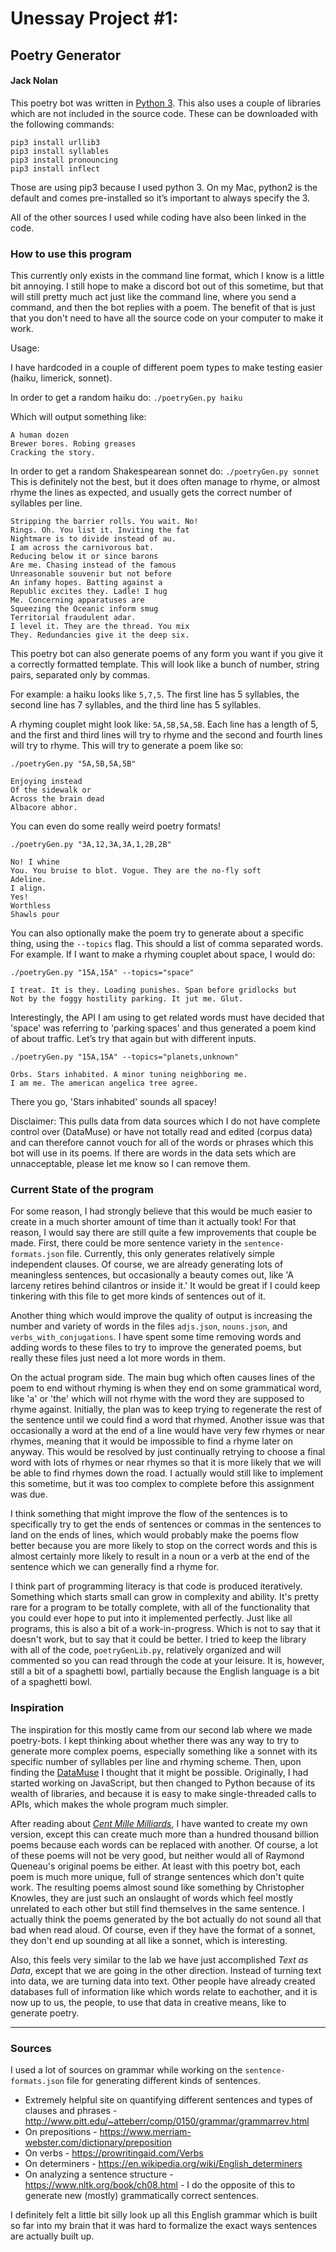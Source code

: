 # Unessay Project #1:

## Poetry Generator

#### Jack Nolan

This poetry bot was written in [Python 3](https://www.python.org/downloads/release/python-380/).
This also uses a couple of libraries which are not included in the source code. 
These can be downloaded with the following commands:

```
pip3 install urllib3
pip3 install syllables
pip3 install pronouncing
pip3 install inflect
```

Those are using pip3 because I used python 3. On my Mac, python2 is the default and comes pre-installed so it’s important to always specify the 3.

All of the other sources I used while coding have also been linked in the code.

### How to use this program

This currently only exists in the command line format, which I know is a little bit annoying. I still hope to make a discord bot out of this sometime, but that will still pretty much act just like the command line, where you send a command, and then the bot replies with a poem. The benefit of that is just that you don't need to have all the source code on your computer to make it work.

Usage:

I have hardcoded in a couple of different poem types to make testing easier (haiku, limerick, sonnet).

In order to get a random haiku do: `./poetryGen.py haiku`

Which will output something like:
```
A human dozen
Brewer bores. Robing greases
Cracking the story.
```

In order to get a random Shakespearean sonnet do: `./poetryGen.py sonnet`
This is definitely not the best, but it does often manage to rhyme, or almost rhyme the lines as expected, and usually gets the correct number of syllables per line.

```
Stripping the barrier rolls. You wait. No!
Rings. Oh. You list it. Inviting the fat
Nightmare is to divide instead of au.
I am across the carnivorous bat.
Reducing below it or since barons
Are me. Chasing instead of the famous
Unreasonable souvenir but not before
An infamy hopes. Batting against a
Republic excites they. Ladle! I hug
Me. Concerning apparatuses are
Squeezing the Oceanic inform smug
Territorial fraudulent adar.
I level it. They are the thread. You mix
They. Redundancies give it the deep six.
```

This poetry bot can also generate poems of any form you want if you give it a correctly formatted template.
This will look like a bunch of number, string pairs, separated only by commas.

For example: a haiku looks like `5,7,5`.
The first line has 5 syllables, the second line has 7 syllables, and the third line has 5 syllables.

A rhyming couplet might look like: `5A,5B,5A,5B`.
Each line has a length of 5, and the first and third lines will try to rhyme and the second and fourth lines will try to rhyme. This will try to generate a poem like so:
```
./poetryGen.py "5A,5B,5A,5B"

Enjoying instead
Of the sidewalk or
Across the brain dead
Albacore abhor.
```

You can even do some really weird poetry formats!
```
./poetryGen.py "3A,12,3A,3A,1,2B,2B"

No! I whine
You. You bruise to blot. Vogue. They are the no-fly soft
Adeline.
I align.
Yes!
Worthless
Shawls pour
```

You can also optionally make the poem try to generate about a specific thing, using the `--topics` flag. This should a list of comma separated words.
For example. If I want to make a rhyming couplet about space, I would do:

```
./poetryGen.py "15A,15A" --topics="space"

I treat. It is they. Loading punishes. Span before gridlocks but
Not by the foggy hostility parking. It jut me. Glut.
```

Interestingly, the API I am using to get related words must have decided that 'space' was referring to 'parking spaces' and thus generated a poem kind of about traffic. Let’s try that again but with different inputs.
```
./poetryGen.py "15A,15A" --topics="planets,unknown"

Orbs. Stars inhabited. A minor tuning neighboring me.
I am me. The american angelica tree agree.
```

There you go, 'Stars inhabited' sounds all spacey!

Disclaimer: This pulls data from data sources which I do not have complete control over (DataMuse) or have not totally read and edited (corpus data) and can therefore cannot vouch for all of the words or phrases which this bot will use in its poems. If there are words in the data sets which are unnacceptable, please let me know so I can remove them.

### Current State of the program

For some reason, I had strongly believe that this would be much easier to create in a much shorter amount of time than it actually took! For that reason, I would say there are still quite a few improvements that couple be made. First, there could be more sentence variety in the `sentence-formats.json` file. Currently, this only generates relatively simple independent clauses. Of course, we are already generating lots of meaningless sentences, but occasionally a beauty comes out, like 'A larceny retires behind cilantros or inside it.' It would be great if I could keep tinkering with this file to get more kinds of sentences out of it.

Another thing which would improve the quality of output is increasing the number and variety of words in the files `adjs.json`, `nouns.json`, and `verbs_with_conjugations`. I have spent some time removing words and adding words to these files to try to improve the generated poems, but really these files just need a lot more words in them.

On the actual program side. The main bug which often causes lines of the poem to end without rhyming is when they end on some grammatical word, like 'a' or 'the' which will not rhyme with the word they are supposed to rhyme against. Initially, the plan was to keep trying to regenerate the rest of the sentence until we could find a word that rhymed. Another issue was that occasionally a word at the end of a line would have very few rhymes or near rhymes, meaning that it would be impossible to find a rhyme later on anyway. This would be resolved by just continually retrying to choose a final word with lots of rhymes or near rhymes so that it is more likely that we will be able to find rhymes down the road. I actually would still like to implement this sometime, but it was too complex to complete before this assignment was due. 

I think something that might improve the flow of the sentences is to specifically try to get the ends of sentences or commas in the sentences to land on the ends of lines, which would probably make the poems flow better because you are more likely to stop on the correct words and this is almost certainly more likely to result in a noun or a verb at the end of the sentence which we can generally find a rhyme for.

I think part of programming literacy is that code is produced iteratively. Something which starts small can grow in complexity and ability. It's pretty rare for a program to be totally complete, with all of the functionality that you could ever hope to put into it implemented perfectly. Just like all programs, this is also a bit of a work-in-progress. Which is not to say that it doesn't work, but to say that it could be better. I tried to keep the library with all of the code, `poetryGenLib.py`, relatively organized and will commented so you can read through the code at your leisure. It is, however, still a bit of a spaghetti bowl, partially because the English language is a bit of a spaghetti bowl.

### Inspiration

The inspiration for this mostly came from our second lab where we made poetry-bots. I kept thinking about whether there was any way to try to generate more complex poems, especially something like a sonnet with its specific number of syllables per line and rhyming scheme. Then, upon finding the [DataMuse](https://www.datamuse.com/api/) I thought that it might be possible. Originally, I had started working on JavaScript, but then changed to Python because of its wealth of libraries, and because it is easy to make single-threaded calls to APIs, which makes the whole program much simpler.

After reading about [*Cent Mille Milliards*](https://en.wikipedia.org/wiki/Hundred_Thousand_Billion_Poems), I have wanted to create my own version, except this can create much more than a hundred thousand billion poems because each words can be replaced with another. Of course, a lot of these poems will not be very good, but neither would all of Raymond Queneau's original poems be either. At least with this poetry bot, each poem is much more unique, full of strange sentences which don't quite work. The resulting poems almost sound like something by Christopher Knowles, they are just such an onslaught of words which feel mostly unrelated to each other but still find themselves in the same sentence. I actually think the poems generated by the bot actually do not sound all that bad when read aloud. Of course, even if they have the format of a sonnet, they don't end up sounding at all like a sonnet, which is interesting.

Also, this feels very similar to the lab we have just accomplished *Text as Data*, except that we are going in the other direction. Instead of turning text into data, we are turning data into text. Other people have already created databases full of information like which words relate to eachother, and it is now up to us, the people, to use that data in creative means, like to generate poetry.

-----

### Sources

I used a lot of sources on grammar while working on the `sentence-formats.json` file for generating different kinds of sentences.

* Extremely helpful site on quantifying different sentences and types of clauses and phrases - http://www.pitt.edu/~atteberr/comp/0150/grammar/grammarrev.html
* On prepositions - https://www.merriam-webster.com/dictionary/preposition
* On verbs - https://prowritingaid.com/Verbs
* On determiners - https://en.wikipedia.org/wiki/English_determiners
* On analyzing a sentence structure - https://www.nltk.org/book/ch08.html - I do the opposite of this to generate new (mostly) grammatically correct sentences.


I definitely felt a little bit silly look up all this English grammar which is built so far into my brain that it was hard to formalize the exact ways sentences are actually built up. 

